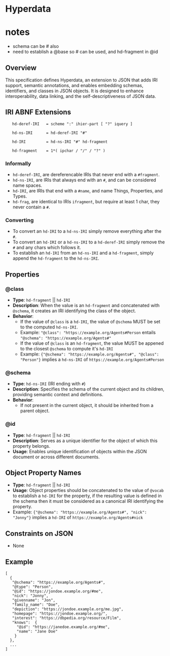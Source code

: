 # Hyperdata

# notes
- schema can be # also
- need to establish a @base so # can be used, and hd-fragment in @id

## Overview
This specification defines Hyperdata, an extension to JSON that adds IRI support, semantic annotations, and enables embedding schemas, identifiers, and classes in JSON objects. It is designed to enhance interoperability, data linking, and the self-descriptiveness of JSON data.

## IRI ABNF Extensions
```
   hd-deref-IRI   = scheme ":" ihier-part [ "?" iquery ]
   
   hd-ns-IRI      = hd-deref-IRI "#"
   
   hd-IRI         = hd-ns-IRI "#" hd-fragment
   
   hd-fragment    = 1*( ipchar / "/" / "?" )
```
### Informally
- `hd-deref-IRI`, are dereferencable IRIs that never end with a `#fragment`.
- `hd-ns-IRI`, are IRIs that always end with an `#`, and can be considered name spaces.
- `hd-IRI`, are IRIs that end with a `#name`, and name Things, Properties, and Types.
- `hd-frag`, are identical to IRIs `ifragment`, but require at least 1 char, they never contain a `#`.

### Converting
- To convert an `hd-IRI` to a `hd-ns-IRI` simply remove everything after the `#`.
- To convert an `hd-IRI` or a `hd-ns-IRI` to a `hd-deref-IRI` simply remove the `#` and any chars which follows it.
- To establish an `hd-IRI` from an `hd-ns-IRI` and a `hd-fragment`, simply append the `hd-fragment` to the `hd-ns-IRI`.

## Properties

### @class
- **Type**: `hd-fragment` || `hd-IRI`
- **Description**: When the value is an `hd-fragment` and concatenated with `@schema`, it creates an IRI identifying the class of the object.
- **Behavior**: 
  - If the value of `@class` is a `hd-IRI`, the value of `@schema` MUST be set to the computed `hd-ns-IRI`.
  - Example: `"@class": "https://example.org/Agents#Person` entails `"@schema": "https://example.org/Agents#"`
  - If the value of `@class` is an `hd-fragment`, the value MUST be appened to the closest `@schema` to compute it's `hd-IRI`
  - Example: `{"@schema": "https://example.org/Agents#", "@class": "Person"}` implies a `hd-ns-IRI` of `https://example.org/Agents#Person`
 
### @schema
- **Type**: `hd-ns-IRI` (IRI ending with `#`)
- **Description**: Specifies the schema of the current object and its children, providing semantic context and definitions.
- **Behavior**: 
  - If not present in the current object, it should be inherited from a parent object.

### @id
- **Type**: `hd-fragment` || `hd-IRI`
- **Description**: Serves as a unique identifier for the object of which this property belongs.
- **Usage**: Enables unique identification of objects within the JSON document or across different documents.

## Object Property Names
- **Type**: `hd-fragment` || `hd-IRI`
- **Usage**: Object properties should be concatenated to the value of `@vocab` to establish a `hd-IRI` for the property, if the resulting value is defined in the schema then it must be considered as a canonical IRI identifying the property.
- Example: `{"@schema": "https://example.org/Agents#", "nick": "Jonny"}` implies a `hd-IRI` of `https://example.org/Agents#nick`

## Constraints on JSON
- None

## Example 
```
[
  {
   "@schema": "https://example.org/Agents#",
   "@type": "Person",
   "@id": "https://jondoe.example.org/#me",
   "nick": "Jonny",
   "givenname": "Jon",
   "family_name": "Doe",
   "depiction": "https://jondoe.example.org/me.jpg",
   "homepage": "https://jondoe.example.org/",
   "interest": "https://dbpedia.org/resource/Film",
   "knows":  {
     "@id": "https://janedoe.example.org/#me",
     "name": "Jane Doe"
    }
  },
  ...
]
```
